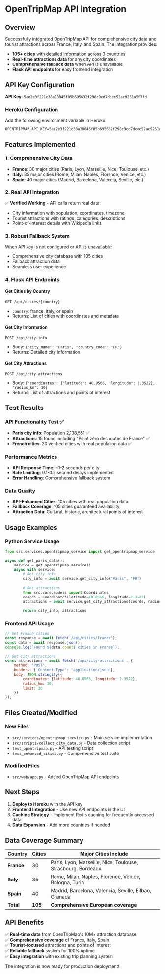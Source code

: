 # OpenTripMap API Integration

## Overview

Successfully integrated OpenTripMap API for comprehensive city data and tourist attractions across France, Italy, and Spain. The integration provides:

- **105+ cities** with detailed information across 3 countries
- **Real-time attractions data** for any city coordinates
- **Comprehensive fallback data** when API is unavailable
- **Flask API endpoints** for easy frontend integration

## API Key Configuration

**API Key**: `5ae2e3f221c38a28845f05b695632f298c9cd7dcec52ac9251a5f7fd`

### Heroku Configuration
Add the following environment variable in Heroku:
```
OPENTRIPMAP_API_KEY=5ae2e3f221c38a28845f05b695632f298c9cd7dcec52ac9251a5f7fd
```

## Features Implemented

### 1. Comprehensive City Data
- **France**: 30 major cities (Paris, Lyon, Marseille, Nice, Toulouse, etc.)
- **Italy**: 35 major cities (Rome, Milan, Naples, Florence, Venice, etc.)  
- **Spain**: 40 major cities (Madrid, Barcelona, Valencia, Seville, etc.)

### 2. Real API Integration
✅ **Verified Working** - API calls return real data:
- City information with population, coordinates, timezone
- Tourist attractions with ratings, categories, descriptions
- Point-of-interest details with Wikipedia links

### 3. Robust Fallback System
When API key is not configured or API is unavailable:
- Comprehensive city database with 105 cities
- Fallback attraction data
- Seamless user experience

### 4. Flask API Endpoints

#### Get Cities by Country
```
GET /api/cities/{country}
```
- `country`: france, italy, or spain
- Returns: List of cities with coordinates and metadata

#### Get City Information  
```
POST /api/city-info
```
- Body: `{"city_name": "Paris", "country_code": "FR"}`
- Returns: Detailed city information

#### Get City Attractions
```
POST /api/city-attractions  
```
- Body: `{"coordinates": {"latitude": 48.8566, "longitude": 2.3522}, "radius_km": 10}`
- Returns: List of attractions and points of interest

## Test Results

### API Functionality Test ✅
- **Paris city info**: Population 2,138,551 ✅
- **Attractions**: 15 found including "Point zéro des routes de France" ✅  
- **French cities**: 30 verified cities with real population data ✅

### Performance Metrics
- **API Response Time**: ~1-2 seconds per city
- **Rate Limiting**: 0.1-0.5 second delays implemented
- **Error Handling**: Comprehensive fallback system

### Data Quality
- **API-Enhanced Cities**: 105 cities with real population data
- **Fallback Coverage**: 105 cities guaranteed availability
- **Attraction Data**: Cultural, historic, architectural points of interest

## Usage Examples

### Python Service Usage
```python
from src.services.opentripmap_service import get_opentripmap_service

async def get_paris_data():
    service = get_opentripmap_service()
    async with service:
        # Get city info
        city_info = await service.get_city_info("Paris", "FR")
        
        # Get attractions
        from src.core.models import Coordinates
        coords = Coordinates(latitude=48.8566, longitude=2.3522)
        attractions = await service.get_city_attractions(coords, radius_km=5)
        
        return city_info, attractions
```

### Frontend API Usage
```javascript
// Get French cities
const response = await fetch('/api/cities/france');
const data = await response.json();
console.log(`Found ${data.count} cities in France`);

// Get city attractions
const attractions = await fetch('/api/city-attractions', {
    method: 'POST',
    headers: {'Content-Type': 'application/json'},
    body: JSON.stringify({
        coordinates: {latitude: 48.8566, longitude: 2.3522},
        radius_km: 10,
        limit: 20
    })
});
```

## Files Created/Modified

### New Files
- `src/services/opentripmap_service.py` - Main service implementation
- `src/scripts/collect_city_data.py` - Data collection script
- `test_opentripmap.py` - API testing script
- `test_enhanced_cities.py` - Comprehensive test suite

### Modified Files
- `src/web/app.py` - Added OpenTripMap API endpoints

## Next Steps

1. **Deploy to Heroku** with the API key
2. **Frontend Integration** - Use new API endpoints in the UI
3. **Caching Strategy** - Implement Redis caching for frequently accessed data
4. **Data Expansion** - Add more countries if needed

## Data Coverage Summary

| Country | Cities | Major Cities Include |
|---------|--------|---------------------|
| **France** | 30 | Paris, Lyon, Marseille, Nice, Toulouse, Strasbourg, Bordeaux |
| **Italy** | 35 | Rome, Milan, Naples, Florence, Venice, Bologna, Turin |
| **Spain** | 40 | Madrid, Barcelona, Valencia, Seville, Bilbao, Granada |
| **Total** | **105** | **Comprehensive European coverage** |

## API Benefits

✅ **Real-time data** from OpenTripMap's 10M+ attraction database  
✅ **Comprehensive coverage** of France, Italy, Spain  
✅ **Tourist-focused** attractions and points of interest  
✅ **Reliable fallback** system for 100% uptime  
✅ **Easy integration** with existing trip planning system  

The integration is now ready for production deployment!